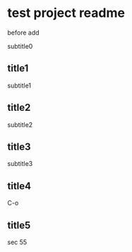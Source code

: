 # test project readme

before add

subtitle0

## title1

subtitle1

## title2

subtitle2

## title3

subtitle3

## title4

C-o

## title5

sec 55